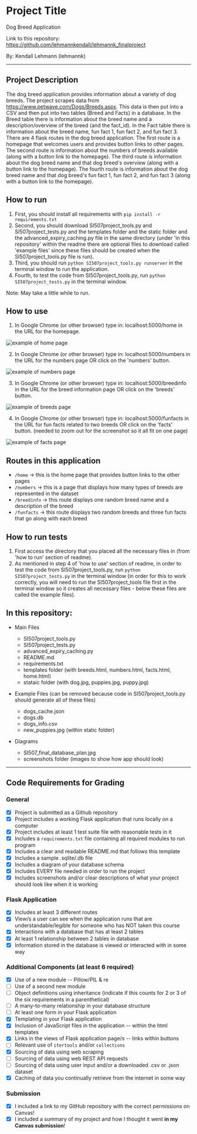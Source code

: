 # Project Title

Dog Breed Application

Link to this repository: https://github.com/lehmannkendall/lehmannk_finalproject

By: Kendall Lehmann (lehmannk)

---

## Project Description

The dog breed application provides information about a variety of dog breeds. The project scrapes data from https://www.petwave.com/Dogs/Breeds.aspx. This data is then put into a CSV and then put into two tables (Breed and Facts) in a database. In the Breed table there is information about the breed name and a description/overview of the breed (and the fact_id). In the Fact table there is information about the breed name, fun fact 1, fun fact 2, and fun fact 3. There are 4 flask routes in the dog breed application. The first route is a homepage that welcomes users and provides button links to other pages. The second route is information about the numbers of breeds available (along with a button link to the homepage). The third route is information about the dog breed name and that dog breed's overview (along with a button link to the homepage). The fourth route is information about the dog breed name and that dog breed's fun fact 1, fun fact 2, and fun fact 3 (along with a button link to the homepage).

## How to run

1. First, you should install all requirements with `pip install -r requirements.txt`
2. Second, you should download SI507project_tools.py and SI507project_tests.py and the templates folder and the static folder and the advanced_expiry_caching.py file in the same directory (under 'in this repository' within the readme there are optional files to download called 'example files' since these files should be created when the SI507project_tools.py file is run).
3. Third, you should run `python SI507project_tools.py runserver` in the terminal window to run the application.
4. Fourth, to test the code from SI507project_tools.py, run `python SI507project_tests.py` in the terminal window.

Note: May take a little while to run.

## How to use

1. In Google Chrome (or other browser) type in: localhost:5000/home in the URL for the homepage.

![example of home page](screenshots/home.png)

2. In Google Chrome (or other browser) type in: localhost:5000/numbers in the URL for the numbers page OR click on the 'numbers' button.

![example of numbers page](screenshots/numbers.png)

3. In Google Chrome (or other browser) type in: localhost:5000/breedinfo in the URL for the breed information page OR click on the 'breeds' button.

![example of breeds page](screenshots/breeds.png)

4. In Google Chrome (or other browser) type in: localhost:5000/funfacts in the URL for fun facts related to two breeds OR click on the 'facts' button. (needed to zoom out for the screenshot so it all fit on one page)

![example of facts page](screenshots/facts.png)

## Routes in this application
- `/home` -> this is the home page that provides button links to the other pages
- `/numbers` -> this is a page that displays how many types of breeds are represented in the dataset
- `/breedinfo` -> this route displays one random breed name and a description of the breed
- `/funfacts` -> this route displays two random breeds and three fun facts that go along with each breed

## How to run tests
1. First access the directory that you placed all the necessary files in (from 'how to run' section of readme).
2. As mentioned in step 4 of 'how to use' section of readme, in order to test the code from SI507project_tools.py, run `python SI507project_tests.py` in the terminal window (in order for this to work correctly, you will need to run the SI507project_tools file first in the terminal window so it creates all necessary files - below these files are called the example files).

## In this repository:
- Main Files
  - SI507project_tools.py
  - SI507project_tests.py
  - advanced_expiry_caching.py
  - README.md
  - requirements.txt
  - templates folder (with breeds.html, numbers.html, facts.html, home.html)
  - stataic folder (with dog.jpg, puppies.jpg, puppy.jpg)

- Example Files (can be removed because code in SI507project_tools.py should generate all of these files)
  - dogs_cache.json
  - dogs.db
  - dogs_info.csv
  - new_puppies.jpg (within static folder)

- Diagrams
  - SI507_final_database_plan.jpg
  - screenshots folder (images to show how app should look)

---
## Code Requirements for Grading

### General
- [x] Project is submitted as a Github repository
- [x] Project includes a working Flask application that runs locally on a computer
- [x] Project includes at least 1 test suite file with reasonable tests in it
- [x] Includes a `requirements.txt` file containing all required modules to run program
- [x] Includes a clear and readable README.md that follows this template
- [x] Includes a sample .sqlite/.db file
- [x] Includes a diagram of your database schema
- [x] Includes EVERY file needed in order to run the project
- [x] Includes screenshots and/or clear descriptions of what your project should look like when it is working

### Flask Application
- [x] Includes at least 3 different routes
- [x] View/s a user can see when the application runs that are understandable/legible for someone who has NOT taken this course
- [x] Interactions with a database that has at least 2 tables
- [x] At least 1 relationship between 2 tables in database
- [x] Information stored in the database is viewed or interacted with in some way

### Additional Components (at least 6 required)
- [x] Use of a new module -- Pillow/PIL & re
- [ ] Use of a second new module
- [ ] Object definitions using inheritance (indicate if this counts for 2 or 3 of the six requirements in a parenthetical)
- [ ] A many-to-many relationship in your database structure
- [ ] At least one form in your Flask application
- [x] Templating in your Flask application
- [x] Inclusion of JavaScript files in the application -- within the html templates
- [x] Links in the views of Flask application page/s -- links within buttons
- [ ] Relevant use of `itertools` and/or `collections`
- [x] Sourcing of data using web scraping
- [ ] Sourcing of data using web REST API requests
- [ ] Sourcing of data using user input and/or a downloaded .csv or .json dataset
- [x] Caching of data you continually retrieve from the internet in some way

### Submission
- [x] I included a link to my GitHub repository with the correct permissions on Canvas!
- [x] I included a summary of my project and how I thought it went **in my Canvas submission**!
